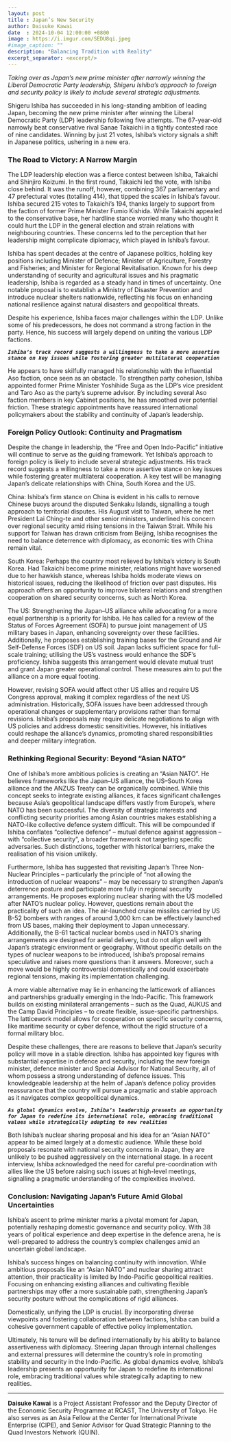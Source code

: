 ```yaml
---
layout: post
title : Japan’s New Security
author: Daisuke Kawai
date  : 2024-10-04 12:00:00 +0800
image : https://i.imgur.com/SEDU8qi.jpeg
#image_caption: ""
description: "Balancing Tradition with Reality"
excerpt_separator: <excerpt/>
---
```


_Taking over as Japan’s new prime minister after narrowly winning the Liberal Democratic Party leadership, Shigeru Ishiba’s approach to foreign and security policy is likely to include several strategic adjustments._

<excerpt/>

Shigeru Ishiba has succeeded in his long-standing ambition of leading Japan, becoming the new prime minister after winning the Liberal Democratic Party (LDP) leadership following five attempts. The 67-year-old narrowly beat conservative rival Sanae Takaichi in a tightly contested race of nine candidates. Winning by just 21 votes, Ishiba’s victory signals a shift in Japanese politics, ushering in a new era.


### The Road to Victory: A Narrow Margin

The LDP leadership election was a fierce contest between Ishiba, Takaichi and Shinjiro Koizumi. In the first round, Takaichi led the vote, with Ishiba close behind. It was the runoff, however, combining 367 parliamentary and 47 prefectural votes (totalling 414), that tipped the scales in Ishiba’s favour. Ishiba secured 215 votes to Takaichi’s 194, thanks largely to support from the faction of former Prime Minister Fumio Kishida. While Takaichi appealed to the conservative base, her hardline stance worried many who thought it could hurt the LDP in the general election and strain relations with neighbouring countries. These concerns led to the perception that her leadership might complicate diplomacy, which played in Ishiba’s favour.

Ishiba has spent decades at the centre of Japanese politics, holding key positions including Minister of Defence; Minister of Agriculture, Forestry and Fisheries; and Minister for Regional Revitalisation. Known for his deep understanding of security and agricultural issues and his pragmatic leadership, Ishiba is regarded as a steady hand in times of uncertainty. One notable proposal is to establish a Ministry of Disaster Prevention and introduce nuclear shelters nationwide, reflecting his focus on enhancing national resilience against natural disasters and geopolitical threats.

Despite his experience, Ishiba faces major challenges within the LDP. Unlike some of his predecessors, he does not command a strong faction in the party. Hence, his success will largely depend on uniting the various LDP factions.

___`Ishiba’s track record suggests a willingness to take a more assertive stance on key issues while fostering greater multilateral cooperation`___

He appears to have skilfully managed his relationship with the influential Aso faction, once seen as an obstacle. To strengthen party cohesion, Ishiba appointed former Prime Minister Yoshihide Suga as the LDP’s vice president and Taro Aso as the party’s supreme advisor. By including several Aso faction members in key Cabinet positions, he has smoothed over potential friction. These strategic appointments have reassured international policymakers about the stability and continuity of Japan’s leadership.


### Foreign Policy Outlook: Continuity and Pragmatism

Despite the change in leadership, the “Free and Open Indo-Pacific” initiative will continue to serve as the guiding framework. Yet Ishiba’s approach to foreign policy is likely to include several strategic adjustments. His track record suggests a willingness to take a more assertive stance on key issues while fostering greater multilateral cooperation. A key test will be managing Japan’s delicate relationships with China, South Korea and the US.

China: Ishiba’s firm stance on China is evident in his calls to remove Chinese buoys around the disputed Senkaku Islands, signalling a tough approach to territorial disputes. His August visit to Taiwan, where he met President Lai Ching-te and other senior ministers, underlined his concern over regional security amid rising tensions in the Taiwan Strait. While his support for Taiwan has drawn criticism from Beijing, Ishiba recognises the need to balance deterrence with diplomacy, as economic ties with China remain vital.

South Korea: Perhaps the country most relieved by Ishiba’s victory is South Korea. Had Takaichi become prime minister, relations might have worsened due to her hawkish stance, whereas Ishiba holds moderate views on historical issues, reducing the likelihood of friction over past disputes. His approach offers an opportunity to improve bilateral relations and strengthen cooperation on shared security concerns, such as North Korea.

The US: Strengthening the Japan–US alliance while advocating for a more equal partnership is a priority for Ishiba. He has called for a review of the Status of Forces Agreement (SOFA) to pursue joint management of US military bases in Japan, enhancing sovereignty over these facilities. Additionally, he proposes establishing training bases for the Ground and Air Self-Defense Forces (SDF) on US soil. Japan lacks sufficient space for full-scale training; utilising the US’s vastness would enhance the SDF’s proficiency. Ishiba suggests this arrangement would elevate mutual trust and grant Japan greater operational control. These measures aim to put the alliance on a more equal footing.

However, revising SOFA would affect other US allies and require US Congress approval, making it complex regardless of the next US administration. Historically, SOFA issues have been addressed through operational changes or supplementary provisions rather than formal revisions. Ishiba’s proposals may require delicate negotiations to align with US policies and address domestic sensitivities. However, his initiatives could reshape the alliance’s dynamics, promoting shared responsibilities and deeper military integration.


### Rethinking Regional Security: Beyond “Asian NATO”

One of Ishiba’s more ambitious policies is creating an “Asian NATO”. He believes frameworks like the Japan–US alliance, the US–South Korea alliance and the ANZUS Treaty can be organically combined. While this concept seeks to integrate existing alliances, it faces significant challenges because Asia’s geopolitical landscape differs vastly from Europe’s, where NATO has been successful. The diversity of strategic interests and conflicting security priorities among Asian countries makes establishing a NATO-like collective defence system difficult. This will be compounded if Ishiba conflates “collective defence” – mutual defence against aggression – with “collective security”, a broader framework not targeting specific adversaries. Such distinctions, together with historical barriers, make the realisation of his vision unlikely.

Furthermore, Ishiba has suggested that revisiting Japan’s Three Non-Nuclear Principles – particularly the principle of “not allowing the introduction of nuclear weapons” – may be necessary to strengthen Japan’s deterrence posture and participate more fully in regional security arrangements. He proposes exploring nuclear sharing with the US modelled after NATO’s nuclear policy. However, questions remain about the practicality of such an idea. The air-launched cruise missiles carried by US B-52 bombers with ranges of around 3,000 km can be effectively launched from US bases, making their deployment to Japan unnecessary. Additionally, the B-61 tactical nuclear bombs used in NATO’s sharing arrangements are designed for aerial delivery, but do not align well with Japan’s strategic environment or geography. Without specific details on the types of nuclear weapons to be introduced, Ishiba’s proposal remains speculative and raises more questions than it answers. Moreover, such a move would be highly controversial domestically and could exacerbate regional tensions, making its implementation challenging.

A more viable alternative may lie in enhancing the latticework of alliances and partnerships gradually emerging in the Indo-Pacific. This framework builds on existing minilateral arrangements – such as the Quad, AUKUS and the Camp David Principles – to create flexible, issue-specific partnerships. The latticework model allows for cooperation on specific security concerns, like maritime security or cyber defence, without the rigid structure of a formal military bloc.

Despite these challenges, there are reasons to believe that Japan’s security policy will move in a stable direction. Ishiba has appointed key figures with substantial expertise in defence and security, including the new foreign minister, defence minister and Special Advisor for National Security, all of whom possess a strong understanding of defence issues. This knowledgeable leadership at the helm of Japan’s defence policy provides reassurance that the country will pursue a pragmatic and stable approach as it navigates complex geopolitical dynamics.

___`As global dynamics evolve, Ishiba’s leadership presents an opportunity for Japan to redefine its international role, embracing traditional values while strategically adapting to new realities`___

Both Ishiba’s nuclear sharing proposal and his idea for an “Asian NATO” appear to be aimed largely at a domestic audience. While these bold proposals resonate with national security concerns in Japan, they are unlikely to be pushed aggressively on the international stage. In a recent interview, Ishiba acknowledged the need for careful pre-coordination with allies like the US before raising such issues at high-level meetings, signalling a pragmatic understanding of the complexities involved.


### Conclusion: Navigating Japan’s Future Amid Global Uncertainties

Ishiba’s ascent to prime minister marks a pivotal moment for Japan, potentially reshaping domestic governance and security policy. With 38 years of political experience and deep expertise in the defence arena, he is well-prepared to address the country’s complex challenges amid an uncertain global landscape.

Ishiba’s success hinges on balancing continuity with innovation. While ambitious proposals like an “Asian NATO” and nuclear sharing attract attention, their practicality is limited by Indo-Pacific geopolitical realities. Focusing on enhancing existing alliances and cultivating flexible partnerships may offer a more sustainable path, strengthening Japan’s security posture without the complications of rigid alliances.

Domestically, unifying the LDP is crucial. By incorporating diverse viewpoints and fostering collaboration between factions, Ishiba can build a cohesive government capable of effective policy implementation.

Ultimately, his tenure will be defined internationally by his ability to balance assertiveness with diplomacy. Steering Japan through internal challenges and external pressures will determine the country’s role in promoting stability and security in the Indo-Pacific. As global dynamics evolve, Ishiba’s leadership presents an opportunity for Japan to redefine its international role, embracing traditional values while strategically adapting to new realities.

---

__Daisuke Kawai__ is a Project Assistant Professor and the Deputy Director of the Economic Security Programme at RCAST, The University of Tokyo. He also serves as an Asia Fellow at the Center for International Private Enterprise (CIPE), and Senior Advisor for Quad Strategic Planning to the Quad Investors Network (QUIN).

